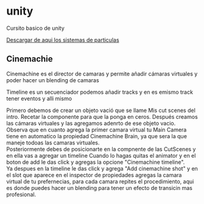 # unity
Cursito basico de unity

[Descargar de aqui los sistemas de particulas](https://sierra-guadalupe.org/unity/piromaniaco.unitypackage)

## Cinemachie
 
Cinemachine es el director de camaras y permite añadir cámaras virtuales y poder hacer un blending de camaras


Timeline es un secuenciador podemos añadir tracks y en es emismo track tener eventos y alli mismo  <br>

Primero debemos de crear un objeto vació que se llame Mis cut scenes del intro. Recetar la componente para que la ponga en ceros. Después creamos las cámaras virtuales y las agregamos adenrto de ese objeto vacio.
Observa que en cuanto agrega la primer camara virtual tu Main Camera tiene en automatico la propiedad Cinemachine Brain, ya que sera la que maneje todoas las camaras virtuales.<br>
Posteriormente debes de posicionarte en la compnente de las CutScenes y en ella vas a agregar un timeline
Cuando lo hagas quitas el animator y en el boton de add le das click y agregas la opcione "Cinemachine timeline".<br>
 Ya despues en la timeline le das click y agrega "Add cinemachine shot" y en el slot que aparece en el inspector de propiedades agregas la camara virtual de tu prefernecias, para cada camara repites el procedimiento, aqui es donde puedes hacer un blending para tener un efecto de transicin mas profesional.